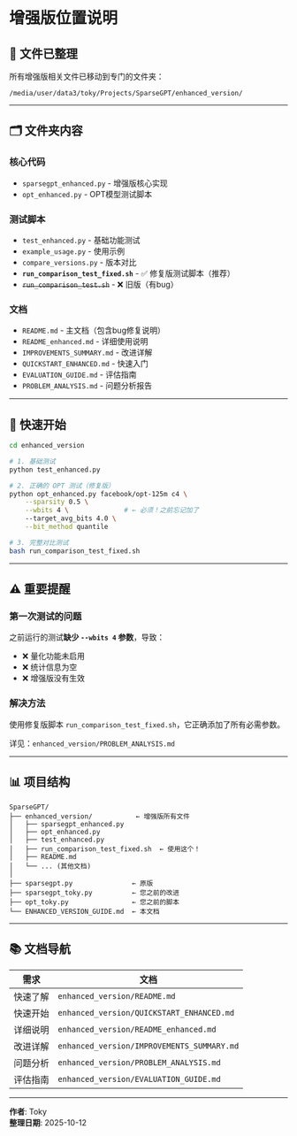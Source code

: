# 增强版位置说明

## 📁 文件已整理

所有增强版相关文件已移动到专门的文件夹：

```
/media/user/data3/toky/Projects/SparseGPT/enhanced_version/
```

---

## 🗂️ 文件夹内容

### 核心代码
- `sparsegpt_enhanced.py` - 增强版核心实现
- `opt_enhanced.py` - OPT模型测试脚本

### 测试脚本
- `test_enhanced.py` - 基础功能测试
- `example_usage.py` - 使用示例
- `compare_versions.py` - 版本对比
- **`run_comparison_test_fixed.sh`** - ✅ 修复版测试脚本（推荐）
- ~~`run_comparison_test.sh`~~ - ❌ 旧版（有bug）

### 文档
- `README.md` - 主文档（包含bug修复说明）
- `README_enhanced.md` - 详细使用说明
- `IMPROVEMENTS_SUMMARY.md` - 改进详解
- `QUICKSTART_ENHANCED.md` - 快速入门
- `EVALUATION_GUIDE.md` - 评估指南
- `PROBLEM_ANALYSIS.md` - 问题分析报告

---

## 🚀 快速开始

```bash
cd enhanced_version

# 1. 基础测试
python test_enhanced.py

# 2. 正确的 OPT 测试（修复版）
python opt_enhanced.py facebook/opt-125m c4 \
    --sparsity 0.5 \
    --wbits 4 \              # ← 必须！之前忘记加了
    --target_avg_bits 4.0 \
    --bit_method quantile

# 3. 完整对比测试
bash run_comparison_test_fixed.sh
```

---

## ⚠️ 重要提醒

### 第一次测试的问题

之前运行的测试**缺少 `--wbits 4` 参数**，导致：
- ❌ 量化功能未启用
- ❌ 统计信息为空
- ❌ 增强版没有生效

### 解决方法

使用修复版脚本 `run_comparison_test_fixed.sh`，它正确添加了所有必需参数。

详见：`enhanced_version/PROBLEM_ANALYSIS.md`

---

## 📊 项目结构

```
SparseGPT/
├── enhanced_version/           ← 增强版所有文件
│   ├── sparsegpt_enhanced.py
│   ├── opt_enhanced.py
│   ├── test_enhanced.py
│   ├── run_comparison_test_fixed.sh  ← 使用这个！
│   ├── README.md
│   └── ... (其他文档)
│
├── sparsegpt.py               ← 原版
├── sparsegpt_toky.py          ← 您之前的改进
├── opt_toky.py                ← 您之前的脚本
└── ENHANCED_VERSION_GUIDE.md  ← 本文档
```

---

## 📚 文档导航

| 需求 | 文档 |
|------|------|
| 快速了解 | `enhanced_version/README.md` |
| 快速开始 | `enhanced_version/QUICKSTART_ENHANCED.md` |
| 详细说明 | `enhanced_version/README_enhanced.md` |
| 改进详解 | `enhanced_version/IMPROVEMENTS_SUMMARY.md` |
| 问题分析 | `enhanced_version/PROBLEM_ANALYSIS.md` |
| 评估指南 | `enhanced_version/EVALUATION_GUIDE.md` |

---

**作者**: Toky  
**整理日期**: 2025-10-12

